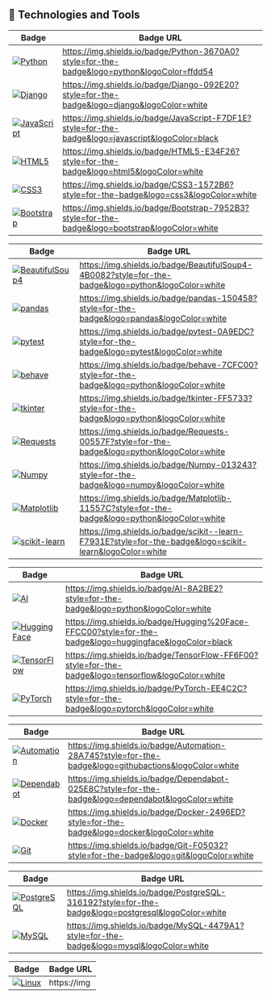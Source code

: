 ## 🚀 Technologies and Tools

| Badge                                  | Badge URL                                                                                                          |
|--------------------------------------|--------------------------------------------------------------------------------------------------------------------|
| [![Python](https://img.shields.io/badge/Python-3670A0?style=for-the-badge&logo=python&logoColor=ffdd54)](https://img.shields.io/badge/Python-3670A0?style=for-the-badge&logo=python&logoColor=ffdd54)           | https://img.shields.io/badge/Python-3670A0?style=for-the-badge&logo=python&logoColor=ffdd54                           |
| [![Django](https://img.shields.io/badge/Django-092E20?style=for-the-badge&logo=django&logoColor=white)](https://img.shields.io/badge/Django-092E20?style=for-the-badge&logo=django&logoColor=white)           | https://img.shields.io/badge/Django-092E20?style=for-the-badge&logo=django&logoColor=white                           |
| [![JavaScript](https://img.shields.io/badge/JavaScript-F7DF1E?style=for-the-badge&logo=javascript&logoColor=black)](https://img.shields.io/badge/JavaScript-F7DF1E?style=for-the-badge&logo=javascript&logoColor=black) | https://img.shields.io/badge/JavaScript-F7DF1E?style=for-the-badge&logo=javascript&logoColor=black                     |
| [![HTML5](https://img.shields.io/badge/HTML5-E34F26?style=for-the-badge&logo=html5&logoColor=white)](https://img.shields.io/badge/HTML5-E34F26?style=for-the-badge&logo=html5&logoColor=white)                | https://img.shields.io/badge/HTML5-E34F26?style=for-the-badge&logo=html5&logoColor=white                             |
| [![CSS3](https://img.shields.io/badge/CSS3-1572B6?style=for-the-badge&logo=css3&logoColor=white)](https://img.shields.io/badge/CSS3-1572B6?style=for-the-badge&logo=css3&logoColor=white)                    | https://img.shields.io/badge/CSS3-1572B6?style=for-the-badge&logo=css3&logoColor=white                               |
| [![Bootstrap](https://img.shields.io/badge/Bootstrap-7952B3?style=for-the-badge&logo=bootstrap&logoColor=white)](https://img.shields.io/badge/Bootstrap-7952B3?style=for-the-badge&logo=bootstrap&logoColor=white) | https://img.shields.io/badge/Bootstrap-7952B3?style=for-the-badge&logo=bootstrap&logoColor=white                       |

| Badge                                  | Badge URL                                                                                                          |
|--------------------------------------|--------------------------------------------------------------------------------------------------------------------|
| [![BeautifulSoup4](https://img.shields.io/badge/BeautifulSoup4-4B0082?style=for-the-badge&logo=python&logoColor=white)](https://img.shields.io/badge/BeautifulSoup4-4B0082?style=for-the-badge&logo=python&logoColor=white) | https://img.shields.io/badge/BeautifulSoup4-4B0082?style=for-the-badge&logo=python&logoColor=white                   |
| [![pandas](https://img.shields.io/badge/pandas-150458?style=for-the-badge&logo=pandas&logoColor=white)](https://img.shields.io/badge/pandas-150458?style=for-the-badge&logo=pandas&logoColor=white)           | https://img.shields.io/badge/pandas-150458?style=for-the-badge&logo=pandas&logoColor=white                           |
| [![pytest](https://img.shields.io/badge/pytest-0A9EDC?style=for-the-badge&logo=pytest&logoColor=white)](https://img.shields.io/badge/pytest-0A9EDC?style=for-the-badge&logo=pytest&logoColor=white)           | https://img.shields.io/badge/pytest-0A9EDC?style=for-the-badge&logo=pytest&logoColor=white                           |
| [![behave](https://img.shields.io/badge/behave-7CFC00?style=for-the-badge&logo=python&logoColor=white)](https://img.shields.io/badge/behave-7CFC00?style=for-the-badge&logo=python&logoColor=white)           | https://img.shields.io/badge/behave-7CFC00?style=for-the-badge&logo=python&logoColor=white                           |
| [![tkinter](https://img.shields.io/badge/tkinter-FF5733?style=for-the-badge&logo=python&logoColor=white)](https://img.shields.io/badge/tkinter-FF5733?style=for-the-badge&logo=python&logoColor=white)         | https://img.shields.io/badge/tkinter-FF5733?style=for-the-badge&logo=python&logoColor=white                          |
| [![Requests](https://img.shields.io/badge/Requests-00557F?style=for-the-badge&logo=python&logoColor=white)](https://img.shields.io/badge/Requests-00557F?style=for-the-badge&logo=python&logoColor=white)        | https://img.shields.io/badge/Requests-00557F?style=for-the-badge&logo=python&logoColor=white                         |
| [![Numpy](https://img.shields.io/badge/Numpy-013243?style=for-the-badge&logo=numpy&logoColor=white)](https://img.shields.io/badge/Numpy-013243?style=for-the-badge&logo=numpy&logoColor=white)                   | https://img.shields.io/badge/Numpy-013243?style=for-the-badge&logo=numpy&logoColor=white                             |
| [![Matplotlib](https://img.shields.io/badge/Matplotlib-11557C?style=for-the-badge&logo=python&logoColor=white)](https://img.shields.io/badge/Matplotlib-11557C?style=for-the-badge&logo=python&logoColor=white)    | https://img.shields.io/badge/Matplotlib-11557C?style=for-the-badge&logo=python&logoColor=white                       |
| [![scikit-learn](https://img.shields.io/badge/scikit--learn-F7931E?style=for-the-badge&logo=scikit-learn&logoColor=white)](https://img.shields.io/badge/scikit--learn-F7931E?style=for-the-badge&logo=scikit-learn&logoColor=white) | https://img.shields.io/badge/scikit--learn-F7931E?style=for-the-badge&logo=scikit-learn&logoColor=white               |

| Badge                                  | Badge URL                                                                                                          |
|--------------------------------------|--------------------------------------------------------------------------------------------------------------------|
| [![AI](https://img.shields.io/badge/AI-8A2BE2?style=for-the-badge&logo=python&logoColor=white)](https://img.shields.io/badge/AI-8A2BE2?style=for-the-badge&logo=python&logoColor=white)                        | https://img.shields.io/badge/AI-8A2BE2?style=for-the-badge&logo=python&logoColor=white                                |
| [![Hugging Face](https://img.shields.io/badge/Hugging%20Face-FFCC00?style=for-the-badge&logo=huggingface&logoColor=black)](https://img.shields.io/badge/Hugging%20Face-FFCC00?style=for-the-badge&logo=huggingface&logoColor=black) | https://img.shields.io/badge/Hugging%20Face-FFCC00?style=for-the-badge&logo=huggingface&logoColor=black               |
| [![TensorFlow](https://img.shields.io/badge/TensorFlow-FF6F00?style=for-the-badge&logo=tensorflow&logoColor=white)](https://img.shields.io/badge/TensorFlow-FF6F00?style=for-the-badge&logo=tensorflow&logoColor=white) | https://img.shields.io/badge/TensorFlow-FF6F00?style=for-the-badge&logo=tensorflow&logoColor=white                   |
| [![PyTorch](https://img.shields.io/badge/PyTorch-EE4C2C?style=for-the-badge&logo=pytorch&logoColor=white)](https://img.shields.io/badge/PyTorch-EE4C2C?style=for-the-badge&logo=pytorch&logoColor=white)          | https://img.shields.io/badge/PyTorch-EE4C2C?style=for-the-badge&logo=pytorch&logoColor=white                          |

| Badge                                  | Badge URL                                                                                                          |
|--------------------------------------|--------------------------------------------------------------------------------------------------------------------|
| [![Automation](https://img.shields.io/badge/Automation-28A745?style=for-the-badge&logo=githubactions&logoColor=white)](https://img.shields.io/badge/Automation-28A745?style=for-the-badge&logo=githubactions&logoColor=white) | https://img.shields.io/badge/Automation-28A745?style=for-the-badge&logo=githubactions&logoColor=white                 |
| [![Dependabot](https://img.shields.io/badge/Dependabot-025E8C?style=for-the-badge&logo=dependabot&logoColor=white)](https://img.shields.io/badge/Dependabot-025E8C?style=for-the-badge&logo=dependabot&logoColor=white)   | https://img.shields.io/badge/Dependabot-025E8C?style=for-the-badge&logo=dependabot&logoColor=white                     |
| [![Docker](https://img.shields.io/badge/Docker-2496ED?style=for-the-badge&logo=docker&logoColor=white)](https://img.shields.io/badge/Docker-2496ED?style=for-the-badge&logo=docker&logoColor=white)               | https://img.shields.io/badge/Docker-2496ED?style=for-the-badge&logo=docker&logoColor=white                             |
| [![Git](https://img.shields.io/badge/Git-F05032?style=for-the-badge&logo=git&logoColor=white)](https://img.shields.io/badge/Git-F05032?style=for-the-badge&logo=git&logoColor=white)                               | https://img.shields.io/badge/Git-F05032?style=for-the-badge&logo=git&logoColor=white                                   |

| Badge                                  | Badge URL                                                                                                          |
|--------------------------------------|--------------------------------------------------------------------------------------------------------------------|
| [![PostgreSQL](https://img.shields.io/badge/PostgreSQL-316192?style=for-the-badge&logo=postgresql&logoColor=white)](https://img.shields.io/badge/PostgreSQL-316192?style=for-the-badge&logo=postgresql&logoColor=white) | https://img.shields.io/badge/PostgreSQL-316192?style=for-the-badge&logo=postgresql&logoColor=white                   |
| [![MySQL](https://img.shields.io/badge/MySQL-4479A1?style=for-the-badge&logo=mysql&logoColor=white)](https://img.shields.io/badge/MySQL-4479A1?style=for-the-badge&logo=mysql&logoColor=white)                  | https://img.shields.io/badge/MySQL-4479A1?style=for-the-badge&logo=mysql&logoColor=white                             |

| Badge                                  | Badge URL                                                                                                          |
|--------------------------------------|--------------------------------------------------------------------------------------------------------------------|
| [![Linux](https://img.shields.io/badge/Linux-FCC624?style=for-the-badge&logo=linux&logoColor=black)](https://img.shields.io/badge/Linux-FCC624?style=for-the-badge&logo=linux&logoColor=black)              | https://img
